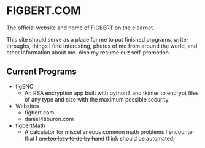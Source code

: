 # FIGBERT.COM
The official website and home of FIGBERT on the clearnet.

This site should serve as a place for me to put finished programs, write-throughs, things I find interesting, photos of me from around the world, and other information about me. ~~Also my resume cuz self-promotion.~~

## Current Programs
* figENC
    * An RSA encryption app built with python3 and tkinter to encrypt files of any type and size with the maximum possible security.
* Websites
    * figbert.com
    * daniel4tiburon.com
* figbertMath
    * A calculator for miscellaneous common math problems I encounter that I ~~am too lazy to do by hand~~ think should be automated.